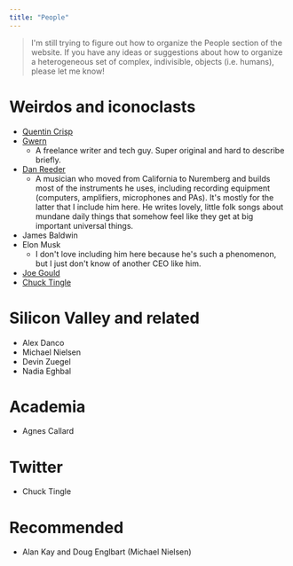 ```yaml
---
title: "People"
---
```


> I'm still trying to figure out how to organize the People section of the website. If you have any ideas or suggestions about how to organize a heterogeneous set of complex, indivisible, objects (i.e. humans), please let me know!

# Weirdos and iconoclasts

- [Quentin Crisp](https://en.wikipedia.org/wiki/Quentin_Crisp)
- [Gwern](https://www.gwern.net/index)
  - A freelance writer and tech guy. Super original and hard to describe briefly.
- [Dan Reeder](https://en.wikipedia.org/wiki/Dan_Reeder_(musician))
  - A musician who moved from California to Nuremberg and builds most of the instruments he uses, including recording equipment (computers, amplifiers, microphones and PAs). It's mostly for the latter that I include him here. He writes lovely, little folk songs about mundane daily things that somehow feel like they get at big important universal things.
- James Baldwin
- Elon Musk
  - I don't love including him here because he's such a phenomenon, but I just don't know of another CEO like him. 
- [Joe Gould](https://en.wikipedia.org/wiki/Joe_Gould_%28writer%29?wprov=sfla1)
- [Chuck Tingle](https://www.nytimes.com/2016/11/22/opinion/chuck-tingles-internet-magic.html)

# Silicon Valley and related

- Alex Danco
- Michael Nielsen
- Devin Zuegel
- Nadia Eghbal

# Academia

- Agnes Callard

# Twitter

- Chuck Tingle

# Recommended

- Alan Kay and Doug Englbart (Michael Nielsen)